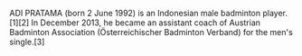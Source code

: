 ADI PRATAMA (born 2 June 1992) is an Indonesian male badminton player.[1][2] In December 2013, he became an assistant coach of Austrian Badminton Association (Österreichischer Badminton Verband) for the men's single.[3]
